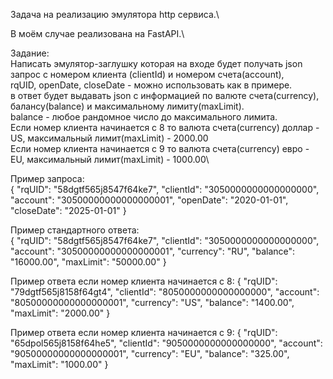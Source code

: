 Задача на реализацию эмулятора http сервиса.\

В моём случае реализована на FastAPI.\

Задание:\
Написать эмулятор-заглушку которая на входе будет получать json запрос с номером клиента (clientId) и номером счета(account),\
rqUID, openDate, closeDate - можно использовать как в примере.\
в ответ будет выдавать json с информацией по валюте счета(currency), балансу(balance) и максимальному лимиту(maxLimit).\
balance - любое рандомное число до максимального лимита.\
Если номер клиента начинается с 8 то валюта счета(currency) доллар - US, максимальный лимит(maxLimit) - 2000.00\
Если номер клиента начинается с 9 то валюта счета(currency) евро - EU, максимальный лимит(maxLimit) - 1000.00\



Пример запроса:\
{
    "rqUID": "58dgtf565j8547f64ke7",
    "clientId": "3050000000000000000",
    "account": "30500000000000000001",
    "openDate": "2020-01-01",
    "closeDate": "2025-01-01"
    }
    
Пример стандартного ответа:    
{
    "rqUID": "58dgtf565j8547f64ke7",
    "clientId": "3050000000000000000",
    "account": "30500000000000000001",
    "currency": "RU",
    "balance": "16000.00",
    "maxLimit": "50000.00"
    }

Пример ответа если номер клиента начинается с 8:
{
    "rqUID": "79dgtf565j8158f64gt4",
    "clientId": "8050000000000000000",
    "account": "80500000000000000001",
    "currency": "US",
    "balance": "1400.00",
    "maxLimit": "2000.00"
    }

Пример ответа если номер клиента начинается с 9:
{
    "rqUID": "65dpol565j8158f64he5",
    "clientId": "9050000000000000000",
    "account": "90500000000000000001",
    "currency": "EU",
    "balance": "325.00",
    "maxLimit": "1000.00"
    }
